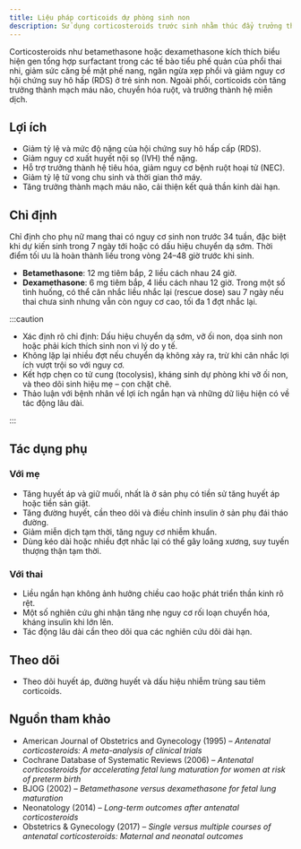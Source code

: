 ```yaml
---
title: Liệu pháp corticoids dự phòng sinh non
description: Sử dụng corticosteroids trước sinh nhằm thúc đẩy trưởng thành phổi và các hệ cơ quan khác của thai nhi khi có nguy cơ sinh non, giảm đáng kể tỷ lệ hội chứng suy hô hấp (RDS), xuất huyết nội sọ, hoại tử ruột và tử vong chu sinh.
---
```


Corticosteroids như betamethasone hoặc dexamethasone kích thích biểu hiện gen tổng hợp surfactant trong các tế bào tiểu phế quản của phổi thai nhi, giảm sức căng bề mặt phế nang, ngăn ngừa xẹp phổi và giảm nguy cơ hội chứng suy hô hấp (RDS) ở trẻ sinh non. Ngoài phổi, corticoids còn tăng trưởng thành mạch máu não, chuyển hóa ruột, và trưởng thành hệ miễn dịch.

## Lợi ích

- Giảm tỷ lệ và mức độ nặng của hội chứng suy hô hấp cấp (RDS).
- Giảm nguy cơ xuất huyết nội sọ (IVH) thể nặng.
- Hỗ trợ trưởng thành hệ tiêu hóa, giảm nguy cơ bệnh ruột hoại tử (NEC).
- Giảm tỷ lệ tử vong chu sinh và thời gian thở máy.
- Tăng trưởng thành mạch máu não, cải thiện kết quả thần kinh dài hạn.

## Chỉ định

Chỉ định cho phụ nữ mang thai có nguy cơ sinh non trước 34 tuần, đặc biệt khi dự kiến sinh trong 7 ngày tới hoặc có dấu hiệu chuyển dạ sớm. Thời điểm tối ưu là hoàn thành liều trong vòng 24–48 giờ trước khi sinh.

- **Betamethasone**: 12 mg tiêm bắp, 2 liều cách nhau 24 giờ.
- **Dexamethasone**: 6 mg tiêm bắp, 4 liều cách nhau 12 giờ.
  Trong một số tình huống, có thể cân nhắc liều nhắc lại (rescue dose) sau 7 ngày nếu thai chưa sinh nhưng vẫn còn nguy cơ cao, tối đa 1 đợt nhắc lại.

:::caution

- Xác định rõ chỉ định: Dấu hiệu chuyển dạ sớm, vỡ ối non, dọa sinh non hoặc phải kích thích sinh non vì lý do y tế.
- Không lặp lại nhiều đợt nếu chuyển dạ không xảy ra, trừ khi cân nhắc lợi ích vượt trội so với nguy cơ.
- Kết hợp chẹn co tử cung (tocolysis), kháng sinh dự phòng khi vỡ ối non, và theo dõi sinh hiệu mẹ – con chặt chẽ.
- Thảo luận với bệnh nhân về lợi ích ngắn hạn và những dữ liệu hiện có về tác động lâu dài.

:::

## Tác dụng phụ

### Với mẹ

- Tăng huyết áp và giữ muối, nhất là ở sản phụ có tiền sử tăng huyết áp hoặc tiền sản giật.
- Tăng đường huyết, cần theo dõi và điều chỉnh insulin ở sản phụ đái tháo đường.
- Giảm miễn dịch tạm thời, tăng nguy cơ nhiễm khuẩn.
- Dùng kéo dài hoặc nhiều đợt nhắc lại có thể gây loãng xương, suy tuyến thượng thận tạm thời.

### Với thai

- Liều ngắn hạn không ảnh hưởng chiều cao hoặc phát triển thần kinh rõ rệt.
- Một số nghiên cứu ghi nhận tăng nhẹ nguy cơ rối loạn chuyển hóa, kháng insulin khi lớn lên.
- Tác động lâu dài cần theo dõi qua các nghiên cứu dõi dài hạn.

## Theo dõi

- Theo dõi huyết áp, đường huyết và dấu hiệu nhiễm trùng sau tiêm corticoids.

## Nguồn tham khảo

- American Journal of Obstetrics and Gynecology (1995) – _Antenatal corticosteroids: A meta-analysis of clinical trials_
- Cochrane Database of Systematic Reviews (2006) – _Antenatal corticosteroids for accelerating fetal lung maturation for women at risk of preterm birth_
- BJOG (2002) – _Betamethasone versus dexamethasone for fetal lung maturation_
- Neonatology (2014) – _Long-term outcomes after antenatal corticosteroids_
- Obstetrics & Gynecology (2017) – _Single versus multiple courses of antenatal corticosteroids: Maternal and neonatal outcomes_
